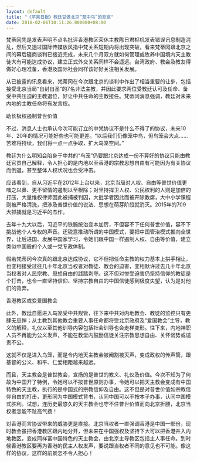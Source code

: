 ```yaml
---
layout: default
title: "《苹果日报》教廷甘做北京“笼中鸟”的悲哀"
date: 2018-02-06T10:11:26.000000+08:00
---
```


梵蒂冈先是发表声明不点名批评香港教区荣休主教陈日君枢机发表错误讯息制造混乱，然后又透过国际传媒放风指中梵关系短期内将出现突破，看来梵蒂冈跟北京之间的幕后磋商谈判已接近完成，未来几个月双方就如何管理或牧养中国境内天主教徒大有可能达成协议，建立正式外交关系同样不会遥远。台湾政府、教会及教友得做好心理准备，香港及国际社会同样该好好关注相关发展。

从已披露的讯息看来，梵蒂冈在今次跟北京的谈判中作出了相当重要的让步，包括接受北京当局“自封自圣”的7名非法主教，并因此要求两位受教廷认可及任命、备受中共压迫的主教退位，好让中共任命的主教接任。梵蒂冈消息强调，教廷对未来内地的主教任命将有发言权。

助长极权遏制普世价值

不过，消息人士也承认今次可能订立的中梵协议不是什么不得了的协议，未来10年、20年的情况可能好些也可能更差。“以后我们仍像笼中鸟，但鸟笼会大点……苦难将持续，我们将一点一点争取，扩大鸟笼空间。”

教廷为什么明知会陷身于中共的“鸟笼”仍要跟北京达成一份不算好的协议只能由教廷官员自己解释，令人担心的是内地以至香港的宗教思想自由有可能因为有关协议而倒退，甚至整体人权状况也会受冲击。

应该看到，自从习近平在2012年上台以来，北京当局对人权、自由等普世价值更嗤之以鼻、更不留情的遏制以至根除；对坚持捍卫人权、公民权利的人则是加倍的打压，大量维权律师因此被捕被判囚，大批学者因此而被开除教席，大中小学课程则被严格清洗，把涉及普世价值的说法、思想在萌芽阶段就消灭。2015年的709大抓捕就是习近平的杰作。

去年十九大以后，习近平的铁腕统治变本加厉，不但容不下任何普世价值，容不下挑战他个人专权的声音。还锐意推动所谓的中国模式，要把中国管治模式推向全世界，让后进国、发展中国家学习，令她们跟中国一样遏制人权、自由等价值，建立类似中国般的个人或一党专政体制。

假若梵蒂冈今次真的跟北京达成协议，它不但把任命主教的权力基本上拱手相让，也变相接受过往几十年北京当权者对教徒、教会的迫害，变相默许过去几十年北京当权者对人民宗教、思想自由的践踏剥夺。这不但对惨受迫害仍坚持信仰的教徒是个打击，也令一直坚持信仰、坚持宗教自由的中国信徒感到极度失望，认为是对他们的背弃。

香港教区或变爱国教会

此外，教廷自愿进入鸟笼受中共规管，往下来中共对内地教会、教徒的监控只有更肆无忌惮；从主教到其他教会重要人事任命都将受北京政府及“爱国教会”主导，教义的解释，礼仪以至其他训导内容包括社会训导也会走样变形。往下来，内地神职人员不再能为公义发声，不能在教堂内鼓励信徒关注宗教思想自由、关怀弱势或谴责不公。

这就不仅是进入鸟笼，而是令内地天主教会被阉割被灭声，变成政权的传声筒，跟基督的公义、和平、仁爱相距越来越远。

而且，天主教会是普世教会，宣扬的是普世的教义、礼仪及价值。今次不知为了何故为中国开了特例，令她可以不按普世原则办事，令她可以把天主教会变成有中国特色的天主教，执行的是中国式的宗教信仰及自由。这不但是对普世价值如宗教信仰自由的打击，更形同为中国模式背书，认同中国可以不按本子办事，认同中国模式胜利。试想，连历史最悠久的天主教会也守不住普世价值而向北京折腰，北京当权者怎能不趾高气扬！

对香港而言协议带来的威胁更是直接。北京当权者一直强调香港是中国一部份，现时教会虽把香港教区跟内地分开，但未来在中国强权及坚持下大可以把香港并入内地教区，变成同样富中国特色的天主教会，由北京主导教区包括主人事任命。到时候香港教区要再为香港的民主人权发声，要说跟当权者不同的意见也不可能。像这样的协议，这样的前景怎不令人担心！

